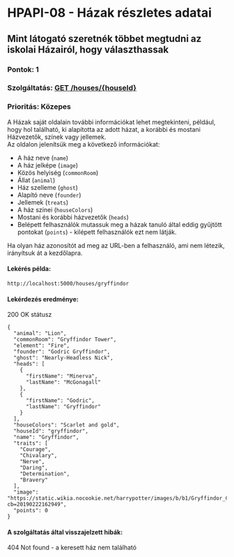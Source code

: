 # HPAPI-08 - Házak részletes adatai

## Mint látogató szeretnék többet megtudni az iskolai Házairól, hogy választhassak

### Pontok: 1
### Szolgáltatás: [GET /houses/{houseId}](http://localhost:5000/api-doc#/Houses/getHouseById)
### Prioritás: Közepes

A Házak saját oldalain további információkat lehet megtekinteni, például, hogy hol található, ki alapította az adott házat, a korábbi és mostani Házvezetők, színek vagy jellemek.  
Az oldalon jelenítsük meg a következő információkat:
- A ház neve (`name`)
- A ház jelképe (`image`)
- Közös helyiség (`commonRoom`)
- Állat (`animal`)
- Ház szelleme (`ghost`)
- Alapító neve (`founder`)
- Jellemek (`treats`)
- A ház színei (`houseColors`)
- Mostani és korábbi házvezetők (`heads`)
- Belépett felhasználók mutassuk meg a házak tanuló által eddig gyűjtött pontokat (`points`) - kilépett felhasználók ezt nem látják.

Ha olyan ház azonosítót ad meg az URL-ben a felhasználó, ami nem létezik, irányítsuk át a kezdőlapra.

#### Lekérés példa:
`http://localhost:5000/houses/gryffindor`

#### Lekérdezés eredménye:
200 OK státusz
```
{
  "animal": "Lion",
  "commonRoom": "Gryffindor Tower",
  "element": "Fire",
  "founder": "Godric Gryffindor",
  "ghost": "Nearly-Headless Nick",
  "heads": [
    {
      "firstName": "Minerva",
      "lastName": "McGonagall"
    },
    {
      "firstName": "Godric",
      "lastName": "Gryffindor"
    }
  ],
  "houseColors": "Scarlet and gold",
  "houseId": "gryffindor",
  "name": "Gryffindor",
  "traits": [
    "Courage",
    "Chivalary",
    "Nerve",
    "Daring",
    "Determination",
    "Bravery"
  ],
  "image": "https://static.wikia.nocookie.net/harrypotter/images/b/b1/Gryffindor_ClearBG.png/revision/latest?cb=20190222162949",
  "points": 0
}
```

#### A szolgáltatás által visszajelzett hibák:
404 Not found - a keresett ház nem található